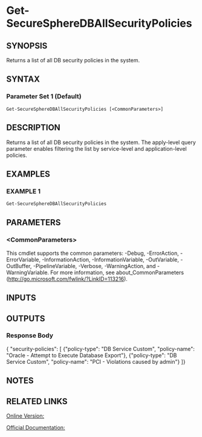 ﻿# Get-SecureSphereDBAllSecurityPolicies

## SYNOPSIS
Returns a list of all DB security policies in the system.

## SYNTAX

### Parameter Set 1 (Default)
```
Get-SecureSphereDBAllSecurityPolicies [<CommonParameters>]
```

## DESCRIPTION
Returns a list of all DB security policies in the system. The apply-level query parameter enables filtering the list by service-level and application-level policies.

## EXAMPLES

### EXAMPLE 1

```powershell
Get-SecureSphereDBAllSecurityPolicies
```

## PARAMETERS

### \<CommonParameters\>
This cmdlet supports the common parameters: -Debug, -ErrorAction, -ErrorVariable, -InformationAction, -InformationVariable, -OutVariable, -OutBuffer, -PipelineVariable, -Verbose, -WarningAction, and -WarningVariable. For more information, see about_CommonParameters (http://go.microsoft.com/fwlink/?LinkID=113216).

## INPUTS

## OUTPUTS

### Response Body
{
"security-policies": [
{"policy-type": "DB Service Custom", "policy-name": "Oracle - Attempt to Execute Database Export"},
{"policy-type": "DB Service Custom", "policy-name": "PCI - Violations caused by admin"}
]}

## NOTES

## RELATED LINKS

[Online Version:](https://github.com/akshinmustafayev/Documentation/MD)

[Official Documentation:](https://docs.imperva.com/bundle/v13.6-api-reference-guide/page/61688.htm)



